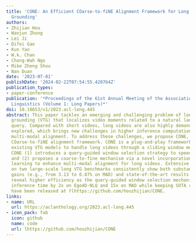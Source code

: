 ```yaml
---
title: 'CONE: An Efficient COarse-to-fiNE Alignment Framework for Long Video Temporal
  Grounding'
authors:
- Zhijian Hou
- Wanjun Zhong
- Lei Ji
- Difei Gao
- Kun Yan
- W.k. Chan
- Chong-Wah Ngo
- Mike Zheng Shou
- Nan Duan
date: '2023-07-01'
publishDate: '2024-02-22T07:54:55.420764Z'
publication_types:
- paper-conference
publication: '*Proceedings of the 61st Annual Meeting of the Association for Computational
  Linguistics (Volume 1: Long Papers)*'
doi: 10.18653/v1/2023.acl-long.445
abstract: This paper tackles an emerging and challenging problem of long video temporal
  grounding (VTG) that localizes video moments related to a natural language (NL)
  query. Compared with short videos, long videos are also highly demanded but less
  explored, which brings new challenges in higher inference computation cost and weaker
  multi-modal alignment. To address these challenges, we propose CONE, an efficient
  COarse-to-fiNE alignment framework. CONE is a plug-and-play framework on top of
  existing VTG models to handle long videos through a sliding window mechanism. Specifically,
  CONE (1) introduces a query-guided window selection strategy to speed up inference,
  and (2) proposes a coarse-to-fine mechanism via a novel incorporation of contrastive
  learning to enhance multi-modal alignment for long videos. Extensive experiments
  on two large-scale long VTG benchmarks consistently show both substantial performance
  gains (e.g., from 3.13 to 6.87% on MAD) and state-of-the-art results. Analyses also
  reveal higher efficiency as the query-guided window selection mechanism accelerates
  inference time by 2x on Ego4D-NLQ and 15x on MAD while keeping SOTA results. Codes
  have been released at r̆lhttps://github.com/houzhijian/CONE.
links:
- name: URL
  url: https://aclanthology.org/2023.acl-long.445
- icon_pack: fab
  icon: github
  name: code
  url: lhttps://github.com/houzhijian/CONE
---
```

